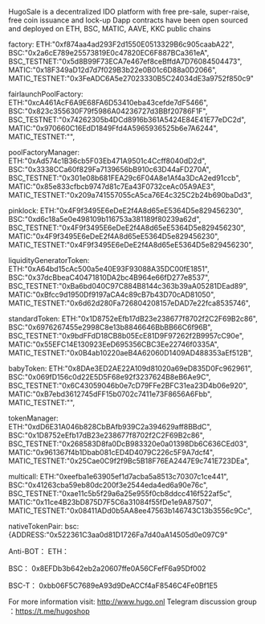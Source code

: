 HugoSale is a decentralized IDO platform with free pre-sale, super-raise, free coin issuance and lock-up
Dapp contracts have been open sourced and deployed on ETH, BSC, MATIC, AAVE, KKC public chains

factory:
ETH:"0xf874aa4ad293F2d1550E0513329B6c905caabA22",
BSC:"0x2a6cE789e25573819E0c47820EC6F887BCa361eA",
BSC_TESTNET:"0x5d8B99F73ECA7e467ef8ceBffdA7D76084504473",
MATIC:"0x18F349aD12d7d7f029B3b22e0B01c6D88a0D2066",
MATIC_TESTNET:"0x3FeADC6A5e27023330B5C24034dE3a9752f850c9"


fairlaunchPoolFactory:
ETH:"0xcA461AcF6A9E68FA6D53410eba43cefde7dF5466",
BSC:"0x823c355630F79f5986A04236727d3BBf20786F1F",
BSC_TESTNET:"0x74262305b4DCd8916b361A5424E84E41E77eDC2d",
MATIC:"0x970660C16EdD1849Ffd4A5965936525b6e7A6244",
MATIC_TESTNET:"",


poolFactoryManager:
ETH:"0xAd574c1B36cb5F03Eb471A9501c4Ccff8040dD2d",
BSC:"0x3338CCa60f829Fa7139656bB910c63D44aFD270A",
BSC_TESTNET:"0x301e08b681FEA29c6F04A8e1Af4a3DcA2ed91ccb",
MATIC:"0x85e833cfbcb9747d81c7Ea43F0732ceAc05A9AE3",
MATIC_TESTNET:"0x209a741557055cA5ca76E4c325C2b24b690baDd3",

pinklock:
ETH:"0x4F9f3495E6eDeE2f4A8d65eE5364D5e829456230",
BSC:"0xd6c18a5e0e498109b116753a381189f80239a62d",
BSC_TESTNET:"0x4F9f3495E6eDeE2f4A8d65eE5364D5e829456230",
MATIC:"0x4F9f3495E6eDeE2f4A8d65eE5364D5e829456230",
MATIC_TESTNET:"0x4F9f3495E6eDeE2f4A8d65eE5364D5e829456230",

liquidityGeneratorToken:
ETH:"0xA64bd15cAc500a5e40E93F93088A35DC00fE1851",
BSC:"0x37dcBbeaC40471810DA2bc4B964e66fD277e8537",
BSC_TESTNET:"0xBa6bd040C97C884B8144c363b39aA05281DEad89",
MATIC:"0xBfcc9d1950Df9197aCA4c89cB7b43D70cAD81050",
MATIC_TESTNET:"0x6d62d280Fa726804208157eDAD7e22fca8535746",

standardToken:
ETH:"0x1D8752eEfb17dB23e238677f8702f2C2F69B2c86",
BSC:"0x6976267455e2998C8e13b8846646BbBB66C6f96B",
BSC_TESTNET:"0x9bdFFdD18CB8b05EcE81D9F97262f2B9957cC90e",
MATIC:"0x55EFC14E130923EeD695356CBC3Ee22746f0335A",
MATIC_TESTNET:"0x0B4ab10220aeB4A62060D1409AD488353aEf512B",

babyToken:
ETH:"0x8DAe3ED2AE22A109d81020a69eD835D0Fc962961",
BSC:"0x069fD156c0d22E5D5F68e92f3237624B8eB6Ae9C",
BSC_TESTNET:"0x6C43059046b0e7cD79FFe2BFC31ea23D4b06e920",
MATIC:"0xB7ebd3612745dFF15b0702c7411e73F8656A6Fbb",
MATIC_TESTNET:"",

tokenManager:
ETH:"0xdD6E31A046b828CbBAfb939C2a394629aff8BBdC",
BSC:"0x1D8752eEfb17dB23e238677f8702f2C2F69B2c86",
BSC_TESTNET:"0x268583D8fa0DcB983320e0a01398Db6C636CEd03",
MATIC:"0x961367f4b1Dbab081cED4D4079C226c5F9A7dcf4",
MATIC_TESTNET:"0x25Cae0C9f2f9Bc5B18F76EA2447E9c741E723DEa",

multicall:
ETH:"0xeefba1e63905ef1d7acba5a8513c70307c1ce441",
BSC:"0x41263cba59eb80dc200f3e2544eda4ed6a90e76c",
BSC_TESTNET:"0xae11c5b5f29a6a25e955f0cb8ddcc416f522af5c",
MATIC:"0x11ce4B23bD875D7F5C6a31084f55fDe1e9A87507",
MATIC_TESTNET:"0x08411ADd0b5AA8ee47563b146743C13b3556c9Cc",

nativeTokenPair:
bsc:{ADDRESS:"0x522361C3aa0d81D1726Fa7d40aA14505d0e097C9"

Anti-BOT：
ETH：

BSC：  0x8EFDb3b642eb2a20607ffe0A56CFefF6a95Df002

BSC-T： 0xbb06F5C7689eA93d9DeACCf4aF8546C4Fe0Bf1E5


For more information visit: http://www.hugo.onl
Telegram discussion group ：https://t.me/hugoshop
